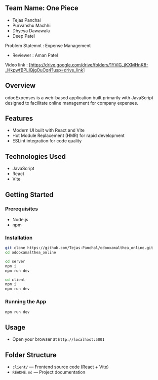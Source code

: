 ## Team Name: One Piece
- Tejas Panchal
- Purvanshu Machhi
- Dhyeya Dawawala
- Deep Patel

Problem Statemnt : Expense Management

- Reviewer : Aman Patel

Video link : [https://drive.google.com/drive/folders/1YVlG_jKXMHnK8-_HkpwfBPLlQjgOuOq4?usp=drive_link]

## Overview
odooExpenses is a web-based application built primarily with JavaScript designed to facilitate online management for company expenses.

## Features
- Modern UI built with React and Vite
- Hot Module Replacement (HMR) for rapid development
- ESLint integration for code quality

## Technologies Used
- JavaScript
- React
- Vite

## Getting Started

### Prerequisites
- Node.js
- npm

### Installation
```bash
git clone https://github.com/Tejas-Panchal/odooxamalthea_online.git
cd odooxamalthea_online
```
```bash
cd server
npm i
npm run dev
```
```bash
cd client
npm i
npm run dev
```

### Running the App
```bash
npm run dev
```

## Usage
- Open your browser at `http://localhost:5001`


## Folder Structure
- `client/` — Frontend source code (React + Vite)
- `README.md` — Project documentation
